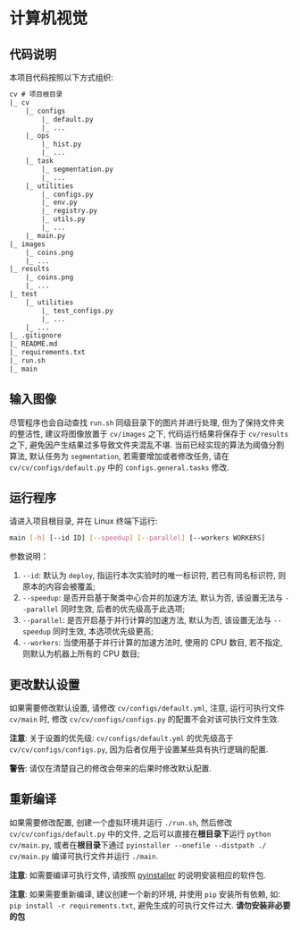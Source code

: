
# 计算机视觉

## 代码说明

本项目代码按照以下方式组织:

```txt
cv # 项目根目录
|_ cv
    |_ configs
        |_ default.py
        |_ ...
    |_ ops
        |_ hist.py
        |_ ...
    |_ task
        |_ segmentation.py
        |_ ...
    |_ utilities
        |_ configs.py
        |_ env.py
        |_ registry.py
        |_ utils.py
        |_ ...
    |_ main.py
|_ images
    |_ coins.png
    |_ ...
|_ results
    |_ coins.png
    |_ ...
|_ test
    |_ utilities
        |_ test_configs.py
        |_ ...
    |_ ...
|_ .gitignore
|_ README.md
|_ requirements.txt
|_ run.sh
|_ main
```

## 输入图像

尽管程序也会自动查找 `run.sh` 同级目录下的图片并进行处理, 但为了保持文件夹的整洁性, 建议将图像放置于 `cv/images` 之下, 代码运行结果将保存于 `cv/results` 之下, 避免因产生结果过多导致文件夹混乱不堪. 当前已经实现的算法为阈值分割算法, 默认任务为 `segmentation`, 若需要增加或者修改任务, 请在 `cv/cv/configs/default.py` 中的 `configs.general.tasks` 修改.

## 运行程序

请进入项目根目录, 并在 Linux 终端下运行:

```bash
main [-h] [--id ID] [--speedup] [--parallel] [--workers WORKERS]
```

参数说明：

1. `--id`: 默认为 `deploy`, 指运行本次实验时的唯一标识符, 若已有同名标识符, 则原本的内容会被覆盖;
2. `--speedup`: 是否开启基于聚类中心合并的加速方法, 默认为否, 该设置无法与 `--parallel` 同时生效, 后者的优先级高于此选项;
3. `--parallel`: 是否开启基于并行计算的加速方法, 默认为否, 该设置无法与 `--speedup` 同时生效, 本选项优先级更高;
4. `--workers`: 当使用基于并行计算的加速方法时, 使用的 CPU 数目, 若不指定, 则默认为机器上所有的 CPU 数目;

## 更改默认设置

如果需要修改默认设置, 请修改 `cv/configs/default.yml`, 注意, 运行可执行文件 `cv/main` 时, 修改 `cv/cv/configs/configs.py` 的配置不会对该可执行文件生效.

**注意**: 关于设置的优先级: `cv/configs/default.yml` 的优先级高于 `cv/cv/configs/configs.py`, 因为后者仅用于设置某些具有执行逻辑的配置.

**警告**: 请仅在清楚自己的修改会带来的后果时修改默认配置.

## 重新编译

如果需要修改配置, 创建一个虚拟环境并运行 `./run.sh`, 然后修改 `cv/cv/configs/default.py` 中的文件, 之后可以直接在**根目录下**运行 `python cv/main.py`, 或者在**根目录**下通过 `pyinstaller --onefile --distpath ./ cv/main.py` 编译可执行文件并运行 `./main`.

**注意**: 如需要编译可执行文件, 请按照 [pyinstaller]([https://](https://pyinstaller.readthedocs.io/en/stable/installation.html)) 的说明安装相应的软件包.

**注意**: 如果需要重新编译, 建议创建一个新的环境, 并使用 `pip` 安装所有依赖, 如: `pip install -r requirements.txt`, 避免生成的可执行文件过大. **请勿安装非必要的包**
